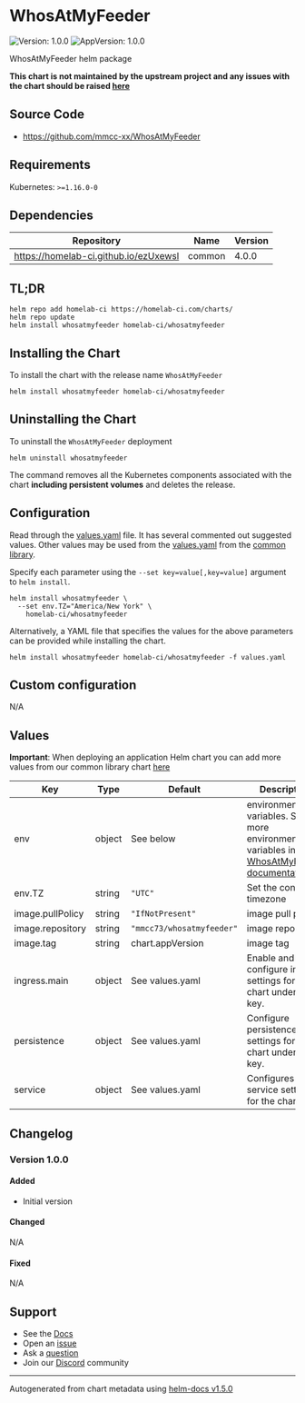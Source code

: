 # WhosAtMyFeeder

![Version: 1.0.0](https://img.shields.io/badge/Version-1.0.0-informational?style=flat-square) ![AppVersion: 1.0.0](https://img.shields.io/badge/AppVersion-1.0.0-informational?style=flat-square)

WhosAtMyFeeder helm package

**This chart is not maintained by the upstream project and any issues with the chart should be raised [here](https://github.com/homelab-ci/charts/issues/new/choose)**

## Source Code

* <https://github.com/mmcc-xx/WhosAtMyFeeder>

## Requirements

Kubernetes: `>=1.16.0-0`

## Dependencies

| Repository                            | Name | Version |
|---------------------------------------|------|---------|
| https://homelab-ci.github.io/ezUxewsl | common | 4.0.0 |

## TL;DR

```console
helm repo add homelab-ci https://homelab-ci.com/charts/
helm repo update
helm install whosatmyfeeder homelab-ci/whosatmyfeeder
```

## Installing the Chart

To install the chart with the release name `WhosAtMyFeeder`

```console
helm install whosatmyfeeder homelab-ci/whosatmyfeeder
```

## Uninstalling the Chart

To uninstall the `WhosAtMyFeeder` deployment

```console
helm uninstall whosatmyfeeder
```

The command removes all the Kubernetes components associated with the chart **including persistent volumes** and deletes the release.

## Configuration

Read through the [values.yaml](./values.yaml) file. It has several commented out suggested values.
Other values may be used from the [values.yaml](https://github.com/homelab-ci/library-charts/tree/main/charts/stable/common/values.yaml) from the [common library](https://github.com/homelab-ci/library-charts/tree/main/charts/stable/common).

Specify each parameter using the `--set key=value[,key=value]` argument to `helm install`.

```console
helm install whosatmyfeeder \
  --set env.TZ="America/New York" \
    homelab-ci/whosatmyfeeder
```

Alternatively, a YAML file that specifies the values for the above parameters can be provided while installing the chart.

```console
helm install whosatmyfeeder homelab-ci/whosatmyfeeder -f values.yaml
```

## Custom configuration

N/A

## Values

**Important**: When deploying an application Helm chart you can add more values from our common library chart [here](https://github.com/homelab-ci/library-charts/tree/main/charts/stable/common)

| Key | Type | Default                           | Description                                                                                                                   |
|-----|------|-----------------------------------|-------------------------------------------------------------------------------------------------------------------------------|
| env | object | See below                         | environment variables. See more environment variables in the [WhosAtMyFeeder documentation](https://github.com/mmcc-xx/WhosAtMyFeeder). |
| env.TZ | string | `"UTC"`                           | Set the container timezone                                                                                                    |
| image.pullPolicy | string | `"IfNotPresent"`                  | image pull policy                                                                                                             |
| image.repository | string | `"mmcc73/whosatmyfeeder"` | image repository                                                                                                              |
| image.tag | string | chart.appVersion                  | image tag                                                                                                                     |
| ingress.main | object | See values.yaml                   | Enable and configure ingress settings for the chart under this key.                                                           |
| persistence | object | See values.yaml                   | Configure persistence settings for the chart under this key.                                                                  |
| service | object | See values.yaml                   | Configures service settings for the chart.                                                                                    |

## Changelog

### Version 1.0.0

#### Added

- Initial version

#### Changed

N/A

#### Fixed

N/A

## Support

- See the [Docs](https://docs.homelab-ci.com/our-helm-charts/getting-started/)
- Open an [issue](https://github.com/homelab-ci/charts/issues/new/choose)
- Ask a [question](https://github.com/homelab-ci/organization/discussions)
- Join our [Discord](https://discord.gg/sTMX7Vh) community

----------------------------------------------
Autogenerated from chart metadata using [helm-docs v1.5.0](https://github.com/norwoodj/helm-docs/releases/v1.5.0)
